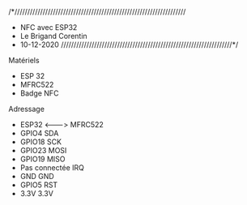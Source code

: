 /*///////////////////////////////////////////////////////////////////
* NFC avec ESP32
* Le Brigand Corentin
* 10-12-2020
///////////////////////////////////////////////////////////////////*/

Matériels
  * ESP 32
  * MFRC522
  * Badge NFC
  
Adressage
* ESP32    <--->     MFRC522
* GPIO4              SDA
* GPIO18             SCK
* GPIO23             MOSI
* GPIO19             MISO
* Pas connectée      IRQ
* GND                GND
* GPIO5              RST
* 3.3V               3.3V
